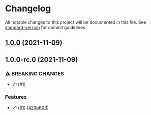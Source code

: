 # Changelog

All notable changes to this project will be documented in this file. See [standard-version](https://github.com/conventional-changelog/standard-version) for commit guidelines.

## [1.0.0](https://github.com/MetCoder95/link_station/compare/v1.0.0-rc.0...v1.0.0) (2021-11-09)

## 1.0.0-rc.0 (2021-11-09)


### ⚠ BREAKING CHANGES

* v1 (#1)

### Features

* v1 ([#1](https://github.com/MetCoder95/link_station/issues/1)) ([420b603](https://github.com/MetCoder95/link_station/commit/420b6035a22b7ac6ce8c6d5335b4bc75d850bc3a))
